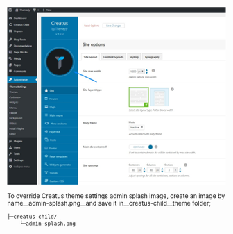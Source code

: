 <div class="thz-lightbox-gallery" markdown="1">
<div class="thz-doc-image max">
<a class="thz-lightbox mfp-image" href="../../docs-media/admin-splash.jpg" data-mfp-title="Creatus WordPress Theme Theme Admin Splash Image" data-modal-size="large">
	<img src="../../docs-media/admin-splash.jpg" alt="Creatus WordPress Theme Theme Admin Splash Image" />
</a>
</div>


To override Creatus theme settings admin splash image, create an image by name__admin-splash.png__and save it in__creatus-child__theme folder;


	├─creatus-child/
	    └─admin-splash.png


</div>